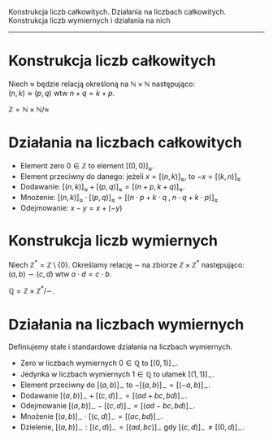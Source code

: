 Konstrukcja liczb całkowitych. Działania na liczbach całkowitych. Konstrukcja
liczb wymiernych i działania na nich

----

# Konstrukcja liczb całkowitych

Niech $\approx$ będzie relacją określoną na $\mathbb{N}\times \mathbb{N}$ następująco:  
$(n,k)\approx (p,q)$ wtw $n+q = k+p$.

$\mathbb{Z} =  \mathbb{N} \times\mathbb{N} / \approx$

# Działania na liczbach całkowitych

- Element zero $\displaystyle 0 \in \mathbb{Z}$ to element $\displaystyle [ (0,0) ]_{\approx}$.
- Element przeciwny do danego: jeżeli $\displaystyle x = [ (n,k) ]_{\approx}$, to $\displaystyle -x = [ (k,n) ]_{\approx}$
- Dodawanie: $\displaystyle [ (n,k) ]_{\approx} + [ (p,q) ]_{\approx} = [ (n+p,k+q) ]_{\approx}$.
- Mnożenie: $\displaystyle [ (n,k) ]_{\approx} \cdot [ (p,q) ]_{\approx} = [ (n \cdot p + k \cdot q \;,\; n \cdot q + k \cdot p ) ]_{\approx}$
- Odejmowanie: $\displaystyle x-y = x+ (-y)$

# Konstrukcja liczb wymiernych

Niech $\mathbb{Z}^* = \mathbb{Z} \setminus \left\{0\right\}$. Określamy relację $\sim$ na zbiorze $\mathbb{Z} \times \mathbb{Z}^*$ następująco:  
$(a,b) \sim (c,d)$ wtw $a \cdot d = c \cdot b$.

$\mathbb{Q} =  \mathbb{Z} \times\mathbb{Z}^* / \sim$.

# Działania na liczbach wymiernych

Definiujemy stałe i standardowe działania na liczbach wymiernych.

- Zero w liczbach wymiernych $\displaystyle 0 \in \mathbb{Q}$ to $\displaystyle [(0, 1) ]_{\sim}$.
- Jedynka w liczbach wymiernych $\displaystyle 1 \in \mathbb{Q}$ to ułamek $\displaystyle [(1, 1) ]_{\sim}$.
- Element przeciwny do $[ (a,b) ]_{\sim}$ to $\displaystyle  - [ (a,b) ]_{\sim} = [(-a, b) ]_{\sim}$.
- Dodawanie $\displaystyle [ (a,b) ]_{\sim} + [ (c,d) ]_{\sim} = [(ad +bc, bd) ]_{\sim}$.
- Odejmowanie $\displaystyle [ (a,b) ]_{\sim} - [ (c,d) ]_{\sim} = [(ad - bc, bd)]_{\sim}$.
- Mnożenie $\displaystyle [ (a,b) ]_{\sim} \cdot [ (c,d) ]_{\sim} = [(ac, bd) ]_{\sim}$.
- Dzielenie, $\displaystyle [ (a,b) ]_{\sim} : [ (c,d) ]_{\sim} = [(ad, bc) ]_{\sim}$ gdy $\displaystyle [ (c,d) ]_{\sim} \neq [(0, d)  ]_{\sim}$.
